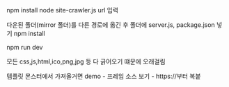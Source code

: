 npm install
node site-crawler.js
url 입력

다운된 폴더(mirror 폴더)를 다른 경로에 옮긴 후 폴더에 server.js, package.json 넣기
npm install

npm run dev

모든 css,js,html,ico,png,jpg 등 다 긁어오기 떄문에 오래걸림

템플릿 몬스터에서 가져올거면 demo - 프레임 소스 보기 - https://부터 복붙